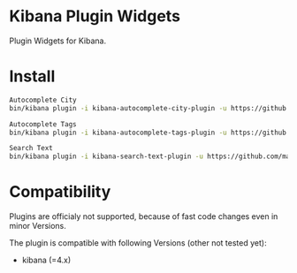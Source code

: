 # Kibana Plugin Widgets
Plugin Widgets for Kibana.

# Install

```bash
Autocomplete City
bin/kibana plugin -i kibana-autocomplete-city-plugin -u https://github.com/matthieubrau/kibana-plugin/raw/master/kibana-autocomplete-city-plugin-v0.0.1.tar.gz

Autocomplete Tags
bin/kibana plugin -i kibana-autocomplete-tags-plugin -u https://github.com/matthieubrau/kibana-plugin/raw/master/kibana-autocomplete-tags-plugin-v0.0.1.tar.gz

Search Text
bin/kibana plugin -i kibana-search-text-plugin -u https://github.com/matthieubrau/kibana-plugin/raw/master/kibana-search-text-plugin-v0.0.1.tar.gz
```

# Compatibility
Plugins are officialy not supported, because of fast code changes even in minor Versions.

The plugin is compatible with following Versions (other not tested yet):
* kibana (=4.x)

